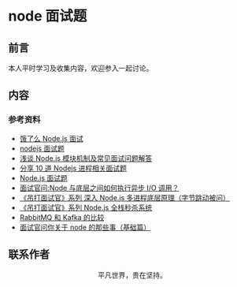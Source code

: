 # node 面试题

## 前言

本人平时学习及收集内容，欢迎参入一起讨论。

## 内容

### 参考资料

- [饿了么 Node.js 面试](https://github.com/ElemeFE/node-interview/tree/master/sections/zh-cn)
- [nodejs 面试题](https://interview.nodejs.red/#/zh/)
- [浅谈 Node.js 模块机制及常见面试问题解答](https://mp.weixin.qq.com/s/e2c4NF2U6B2hVqTTfPx8DQ)
- [分享 10 道 Nodejs 进程相关面试题](https://mp.weixin.qq.com/s/dKN95zcRI7qkwGYKhPXrcg)
- [Node.js 面试题](https://github.com/jimuyouyou/node-interview-questions)
- [面试官问:Node 与底层之间如何执行异步 I/O 调用？](https://mp.weixin.qq.com/s/kAmS_1VZHfmBH6YMWFN6BA)
- [《吊打面试官》系列 深入 Node.js 多进程底层原理（字节跳动被问）](https://mp.weixin.qq.com/s/wBiBZcdNobDoZbk-cLLyfw)
- [《吊打面试官》系列 Node.js 全栈秒杀系统](https://mp.weixin.qq.com/s/uWeAsJ-P253je15A49uKIQ)
- [RabbitMQ 和 Kafka 的比较](https://mp.weixin.qq.com/s/QilS_0wNnx-8NZfq2Iv_cA)
- [面试官问你关于 node 的那些事（基础篇）](https://juejin.im/post/5eeec838e51d4574134ac467)

## 联系作者

<div align="center">
    <p>
        平凡世界，贵在坚持。
    </p>
    <img :src="$withBase('/about/contact.png')" />
</div>
